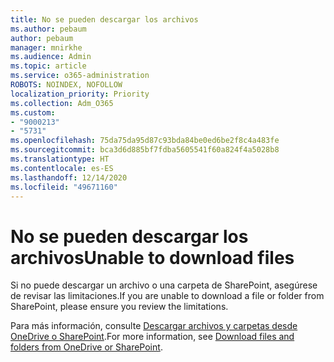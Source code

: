```yaml
---
title: No se pueden descargar los archivos
ms.author: pebaum
author: pebaum
manager: mnirkhe
ms.audience: Admin
ms.topic: article
ms.service: o365-administration
ROBOTS: NOINDEX, NOFOLLOW
localization_priority: Priority
ms.collection: Adm_O365
ms.custom:
- "9000213"
- "5731"
ms.openlocfilehash: 75da75da95d87c93bda84be0ed6be2f8c4a483fe
ms.sourcegitcommit: bca3d6d885bf7fdba5605541f60a824f4a5028b8
ms.translationtype: HT
ms.contentlocale: es-ES
ms.lasthandoff: 12/14/2020
ms.locfileid: "49671160"
---
```

# <a name="unable-to-download-files"></a><span data-ttu-id="6de13-102">No se pueden descargar los archivos</span><span class="sxs-lookup"><span data-stu-id="6de13-102">Unable to download files</span></span>

<span data-ttu-id="6de13-103">Si no puede descargar un archivo o una carpeta de SharePoint, asegúrese de revisar las limitaciones.</span><span class="sxs-lookup"><span data-stu-id="6de13-103">If you are unable to download a file or folder from SharePoint, please ensure you review the limitations.</span></span>

<span data-ttu-id="6de13-104">Para más información, consulte [Descargar archivos y carpetas desde OneDrive o SharePoint](https://support.office.com/article/download-files-and-folders-from-onedrive-or-sharepoint-5c7397b7-19c7-4893-84fe-d02e8fa5df05).</span><span class="sxs-lookup"><span data-stu-id="6de13-104">For more information, see [Download files and folders from OneDrive or SharePoint](https://support.office.com/article/download-files-and-folders-from-onedrive-or-sharepoint-5c7397b7-19c7-4893-84fe-d02e8fa5df05).</span></span>
